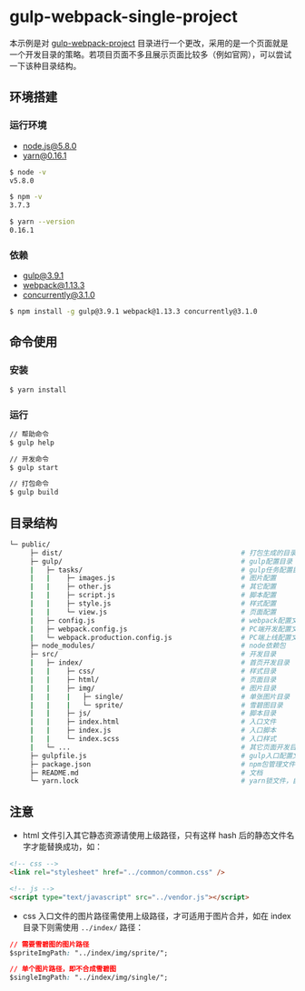 # gulp-webpack-single-project

本示例是对 [gulp-webpack-project](https://github.com/cobish/gulp-webpack-project) 目录进行一个更改，采用的是一个页面就是一个开发目录的策略。若项目页面不多且展示页面比较多（例如官网），可以尝试一下该种目录结构。



## 环境搭建

### 运行环境

- [node.js@5.8.0](https://nodejs.org)
- [yarn@0.16.1](https://yarnpkg.com/)

```bash
$ node -v
v5.8.0

$ npm -v
3.7.3

$ yarn --version
0.16.1
```

### 依赖

- gulp@3.9.1
- webpack@1.13.3
- concurrently@3.1.0

```bash
$ npm install -g gulp@3.9.1 webpack@1.13.3 concurrently@3.1.0
```

## 命令使用

### 安装

```bash
$ yarn install
```

### 运行

```bash
// 帮助命令
$ gulp help

// 开发命令
$ gulp start

// 打包命令
$ gulp build
```

## 目录结构

```bash
└─ public/
	 ├─ dist/                                            # 打包生成的目录，用于上线
	 ├─ gulp/                                            # gulp配置目录
	 |	 ├─ tasks/                                       # gulp任务配置目录
	 |	 |	  ├─ images.js                               # 图片配置
	 |	 |	  ├─ other.js                                # 其它配置
	 |	 |	  ├─ script.js                               # 脚本配置
	 |	 |	  ├─ style.js                                # 样式配置
	 |	 |	  └─ view.js                                 # 页面配置
	 |   ├─ config.js                                    # webpack配置文件
	 |   ├─ webpack.config.js                            # PC端开发配置文件
	 |   └─ webpack.production.config.js                 # PC端上线配置文件
	 ├─ node_modules/                                    # node依赖包
	 ├─ src/                                             # 开发目录
	 |	 ├─ index/                                       # 首页开发目录
	 |	 |	  ├─ css/                                    # 样式目录
	 |	 |	  ├─ html/                                   # 页面目录
	 |	 |	  ├─ img/                                    # 图片目录
	 |   |    |   ├─ single/                             # 单张图片目录
	 |   |    |   └─ sprite/                             # 雪碧图目录
	 |	 |	  ├─ js/                                     # 脚本目录
	 |	 |	  ├─ index.html                              # 入口文件
	 | 	 |	  ├─ index.js                                # 入口脚本
	 | 	 |	  └─ index.scss                              # 入口样式
	 | 	 └─ ...                                          # 其它页面开发目录
	 ├─ gulpfile.js                                      # gulp入口配置文件
	 ├─ package.json                                     # npm包管理文件
	 ├─ README.md                                        # 文档
	 └─ yarn.lock                                        # yarn锁文件，自动生成，禁止修改
```

## 注意

- html 文件引入其它静态资源请使用上级路径，只有这样 hash 后的静态文件名字才能替换成功，如：

```html
<!-- css -->
<link rel="stylesheet" href="../common/common.css" />

<!-- js -->
<script type="text/javascript" src="../vendor.js"></script>
```

- css 入口文件的图片路径需使用上级路径，才可适用于图片合并，如在 index 目录下则需使用 ``../index/`` 路径：

```css
// 需要雪碧图的图片路径
$spriteImgPath: "../index/img/sprite/";

// 单个图片路径，即不合成雪碧图
$singleImgPath: "../index/img/single/";
```
